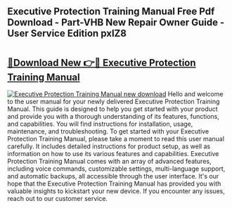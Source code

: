 ## Executive Protection Training Manual Free Pdf Download - Part-VHB New Repair Owner Guide - User Service Edition pxIZ8

# <h2><a href="http://bc37192.oget.top/?id=Executive+Protection+Training+Manual">🔗Download New 👉🔴 Executive Protection Training Manual</a></h2>

[![Executive Protection Training Manual new download](https://i.imgur.com/5g1atiW.png)](http://bc37192.oget.top/?id=Executive+Protection+Training+Manual)
Hello and welcome to the user manual for your newly delivered Executive Protection Training Manual. This guide is designed to help you get started with your product and provide you with a thorough understanding of its features, functions, and capabilities. You will find instructions for installation, usage, maintenance, and troubleshooting. To get started with your Executive Protection Training Manual, please take a moment to read this user manual carefully. It includes detailed instructions for product setup, as well as information on how to use its various features and capabilities. Executive Protection Training Manual comes with an array of advanced features, including voice commands, customizable settings, multi-language support, and automatic backups, all accessible through the user interface. It's our hope that the Executive Protection Training Manual has provided you with valuable insights to kickstart your new device. If you encounter any issues, reach out to our customer service.
